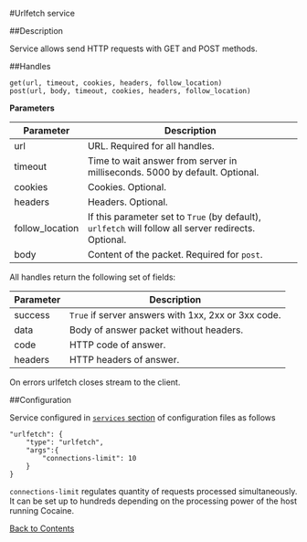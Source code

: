 #Urlfetch service

##Description

Service allows send HTTP requests with GET and POST methods.

##Handles

```
get(url, timeout, cookies, headers, follow_location)
post(url, body, timeout, cookies, headers, follow_location)
```

**Parameters**

|**Parameter**|**Description**|
|-------------|---------------|
|url|URL. Required for all handles.|
|timeout|Time to wait answer from server in milliseconds. 5000 by default. Optional.|
|cookies|Cookies. Optional.|
|headers|Headers. Optional.|
|follow_location|If this parameter set to `True` (by default), `urlfetch` will follow all server redirects. Optional.|
|body|Content of the packet. Required for `post`.|


All handles return the following set of fields:

|**Parameter**|**Description**|
|-------------|---------------|
|success|`True` if server answers with 1xx, 2xx or 3xx code.|
|data|Body of answer packet without headers.|
|code|HTTP code of answer.|
|headers|HTTP headers of answer.|

On errors urlfetch closes stream to the client.

##Configuration

Service configured in [`services` section](maintenance_server_configuration.md#services) of configuration files as follows

```
"urlfetch": {
    "type": "urlfetch",
    "args":{
    	"connections-limit": 10
	}
}
```

`connections-limit` regulates quantity of requests processed simultaneously. It can be set up to hundreds depending on the processing power of the host running Cocaine.

[Back to Contents](#contents.md)
